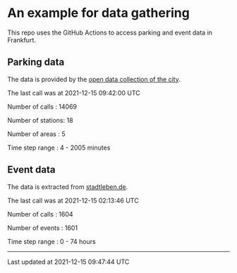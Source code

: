 # An example for data gathering

This repo uses the GitHub Actions to access parking and event data in Frankfurt.

## Parking data
The data is provided by the [open data collection of the city](https://www.offenedaten.frankfurt.de/).

The last call was at 2021-12-15 09:42:00 UTC

Number of calls   : 14069

Number of stations:    18

Number of areas   :     5

Time step range   :     4 -  2005 minutes


## Event data
The data is extracted from [stadtleben.de](https://stadtleben.de/frankfurt/).

The last call was at 2021-12-15 02:13:46 UTC

Number of calls   : 1604

Number of events  : 1601

Time step range   :    0 -   74 hours


----

Last updated at 2021-12-15 09:47:44 UTC
